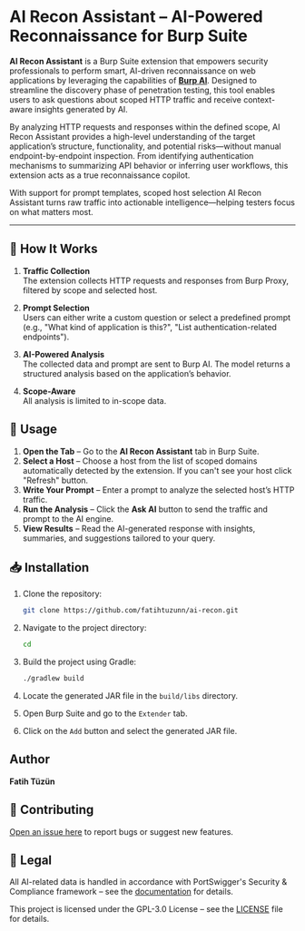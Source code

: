 # AI Recon Assistant – AI-Powered Reconnaissance for Burp Suite

**AI Recon Assistant** is a Burp Suite extension that empowers security professionals to perform smart, AI-driven reconnaissance on web applications by leveraging the capabilities of **[Burp AI](https://portswigger.net/burp/documentation/desktop/extensions/using-ai-extensions)**. Designed to streamline the discovery phase of penetration testing, this tool enables users to ask questions about scoped HTTP traffic and receive context-aware insights generated by AI.

By analyzing HTTP requests and responses within the defined scope, AI Recon Assistant provides a high-level understanding of the target application’s structure, functionality, and potential risks—without manual endpoint-by-endpoint inspection. From identifying authentication mechanisms to summarizing API behavior or inferring user workflows, this extension acts as a true reconnaissance copilot.

With support for prompt templates, scoped host selection AI Recon Assistant turns raw traffic into actionable intelligence—helping testers focus on what matters most.

---

## 🚀 How It Works

1. **Traffic Collection**  
   The extension collects HTTP requests and responses from Burp Proxy, filtered by scope and selected host.

2. **Prompt Selection**  
   Users can either write a custom question or select a predefined prompt (e.g., "What kind of application is this?", "List authentication-related endpoints").

3. **AI-Powered Analysis**  
   The collected data and prompt are sent to Burp AI. The model returns a structured analysis based on the application’s behavior.

4. **Scope-Aware**  
   All analysis is limited to in-scope data.


## 🔧 Usage

1. **Open the Tab** – Go to the **AI Recon Assistant** tab in Burp Suite.
2. **Select a Host** – Choose a host from the list of scoped domains automatically detected by the extension. If you can't see your host click "Refresh" button.
3. **Write Your Prompt** – Enter a prompt to analyze the selected host’s HTTP traffic.
4. **Run the Analysis** – Click the **Ask AI** button to send the traffic and prompt to the AI engine.
5. **View Results** – Read the AI-generated response with insights, summaries, and suggestions tailored to your query.


## 📥 Installation

1. Clone the repository:

    ```sh
    git clone https://github.com/fatihtuzunn/ai-recon.git
    ```

2. Navigate to the project directory:

    ```sh
    cd 
    ```

3. Build the project using Gradle:

    ```sh
    ./gradlew build
    ```

4. Locate the generated JAR file in the `build/libs` directory.

5. Open Burp Suite and go to the `Extender` tab.

6. Click on the `Add` button and select the generated JAR file.

## Author

**Fatih Tüzün**

## 🤝 Contributing

[Open an issue here](https://github.com/fatihtuzunn/ai-recon/issues/new/choose) to report bugs or suggest new features.

## 📜 Legal

All AI-related data is handled in accordance with PortSwigger's Security & Compliance framework – see the [documentation](https://portswigger.net/burp/documentation/desktop/extensions/ai-security-privacy-data-handling) for details.

This project is licensed under the GPL-3.0 License – see the [LICENSE](LICENSE) file for details.